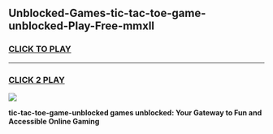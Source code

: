 
## Unblocked-Games-tic-tac-toe-game-unblocked-Play-Free-mmxll
<h3>
<a href="https://premium76.site?title=tic-tac-toe-game-unblocked&ref=10A">CLICK TO PLAY</a></h3>
<hr>

<h3>
<a href="https://premium76.site?title=tic-tac-toe-game-unblocked&ref=10A">CLICK 2 PLAY</a>
  
</h3>

<a href="https://premium76.site?title=tic-tac-toe-game-unblocked&ref=10A"><img src="https://clearcache.store/games.png"></a>


**tic-tac-toe-game-unblocked games unblocked: Your Gateway to Fun and Accessible Online Gaming**
